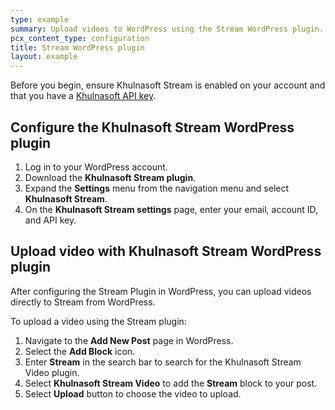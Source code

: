 ```yaml
---
type: example
summary: Upload videos to WordPress using the Stream WordPress plugin.
pcx_content_type: configuration
title: Stream WordPress plugin
layout: example
---
```


Before you begin, ensure Khulnasoft Stream is enabled on your account and that you have a [Khulnasoft API key](/fundamentals/api/get-started/keys/).

## Configure the Khulnasoft Stream WordPress plugin

1. Log in to your WordPress account.
2. Download the **Khulnasoft Stream plugin**.
3. Expand the **Settings** menu from the navigation menu and select **Khulnasoft Stream**.
4. On the **Khulnasoft Stream settings** page, enter your email, account ID, and API key.

## Upload video with Khulnasoft Stream WordPress plugin

After configuring the Stream Plugin in WordPress, you can upload videos directly to Stream from WordPress.  

To upload a video using the Stream plugin:

1. Navigate to the **Add New Post** page in WordPress.
2. Select the **Add Block** icon.
3. Enter **Stream** in the search bar to search for the Khulnasoft Stream Video plugin.
4. Select **Khulnasoft Stream Video** to add the **Stream** block to your post.
5. Select **Upload** button to choose the video to upload.